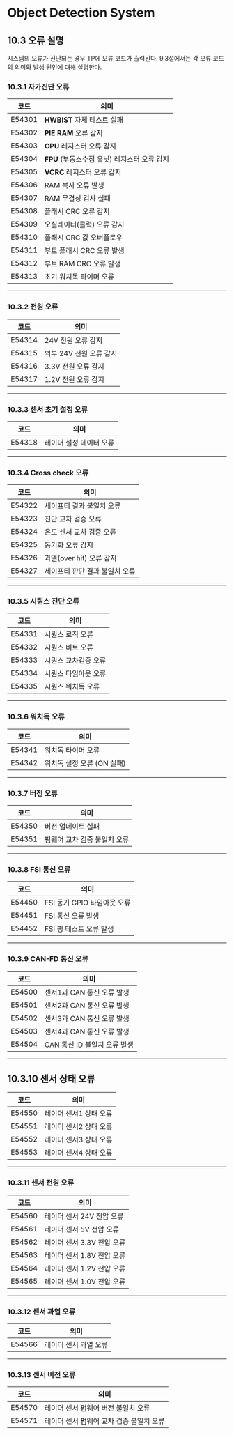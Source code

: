 ﻿# Object Detection System

## 10.3	오류 설명

시스템의 오류가 진단되는 경우 TP에 오류 코드가 출력된다. 9.3절에서는 각 오류 코드의 의미와 발생 원인에 대해 설명한다. 

### 10.3.1	자가진단 오류

| 코드   | 의미                                        |
|--------|---------------------------------------------|
| E54301 | **HWBIST** 자체 테스트 실패                 |
| E54302 | **PIE RAM** 오류 감지                       |
| E54303 | **CPU** 레지스터 오류 감지                  |
| E54304 | **FPU** (부동소수점 유닛) 레지스터 오류 감지 |
| E54305 | **VCRC** 레지스터 오류 감지 |
| E54306 | RAM 복사 오류 발생            |
| E54307 | RAM 무결성 검사 실패          |
| E54308 | 플래시 CRC 오류 감지          |
| E54309 | 오실레이터(클럭) 오류 감지    |
| E54310 | 플래시 CRC 값 오버플로우      |
| E54311 | 부트 플래시 CRC 오류 발생     |
| E54312 | 부트 RAM CRC 오류 발생        |
| E54313 | 초기 워치독 타이머 오류       |

---

### 10.3.2 전원 오류

| 코드   | 의미               |
|--------|--------------------|
| E54314 | 24V 전원 오류 감지 |
| E54315 | 외부 24V 전원 오류 감지 |
| E54316 | 3.3V 전원 오류 감지 |
| E54317 | 1.2V 전원 오류 감지 |

---

### 10.3.3 센서 초기 설정 오류

| 코드   | 의미                 |
|--------|----------------------|
| E54318 | 레이더 설정 데이터 오류 |

---

### 10.3.4 Cross check 오류

| 코드   | 의미                                |
|--------|-------------------------------------|
| E54322 | 세이프티 결과 불일치 오류           |
| E54323 | 진단 교차 검증 오류                 |
| E54324 | 온도 센서 교차 검증 오류            |
| E54325 | 동기화 오류 감지                    |
| E54326 | 과열(over hit) 오류 감지            |
| E54327 | 세이프티 판단 결과 불일치 오류      |

---

### 10.3.5	시퀀스 진단 오류

| 코드   | 의미                     |
|--------|--------------------------|
| E54331 | 시퀀스 로직 오류         |
| E54332 | 시퀀스 비트 오류         |
| E54333 | 시퀀스 교차검증 오류     |
| E54334 | 시퀀스 타임아웃 오류     |
| E54335 | 시퀀스 워치독 오류       |

---

### 10.3.6 워치독 오류

| 코드   | 의미                               |
|--------|------------------------------------|
| E54341 | 워치독 타이머 오류                 |
| E54342 | 워치독 설정 오류 (ON 실패)         |

---

### 10.3.7 버전 오류

| 코드   | 의미                               |
|--------|------------------------------------|
| E54350 | 버전 업데이트 실패                 |
| E54351 | 펌웨어 교차 검증 불일치 오류       |

---

### 10.3.8 FSI 통신 오류

| 코드   | 의미                               |
|--------|------------------------------------|
| E54450 | FSI 동기 GPIO 타임아웃 오류        |
| E54451 | FSI 통신 오류 발생                 |
| E54452 | FSI 핑 테스트 오류 발생            |

---

### 10.3.9 CAN-FD 통신 오류

| 코드   | 의미                          |
|--------|-------------------------------|
| E54500 | 센서1과 CAN 통신 오류 발생    |
| E54501 | 센서2과 CAN 통신 오류 발생    |
| E54502 | 센서3과 CAN 통신 오류 발생    |
| E54503 | 센서4과 CAN 통신 오류 발생    |
| E54504 | CAN 통신 ID 불일치 오류 발생  |

---

## 10.3.10 센서 상태 오류

| 코드   | 의미                  |
|--------|-----------------------|
| E54550 | 레이더 센서1 상태 오류 |
| E54551 | 레이더 센서2 상태 오류 |
| E54552 | 레이더 센서3 상태 오류 |
| E54553 | 레이더 센서4 상태 오류 |

---

### 10.3.11 센서 전원 오류

| 코드   | 의미                     |
|--------|--------------------------|
| E54560 | 레이더 센서 24V 전압 오류 |
| E54561 | 레이더 센서 5V 전압 오류  |
| E54562 | 레이더 센서 3.3V 전압 오류 |
| E54563 | 레이더 센서 1.8V 전압 오류 |
| E54564 | 레이더 센서 1.2V 전압 오류 |
| E54565 | 레이더 센서 1.0V 전압 오류 |

---

### 10.3.12 센서 과열 오류

| 코드   | 의미              |
|--------|-------------------|
| E54566 | 레이더 센서 과열 오류 |

---

### 10.3.13 센서 버전 오류

| 코드   | 의미                                  |
|--------|---------------------------------------|
| E54570 | 레이더 센서 펌웨어 버전 불일치 오류   |
| E54571 | 레이더 센서 펌웨어 교차 검증 불일치 오류 |

